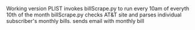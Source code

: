 Working version
PLIST
  invokes billScrape.py to run every 10am of everyth 10th of the month
billScrape.py
  checks AT&T site and parses individual subscriber's monthly bills.
  sends email with monthly bill

